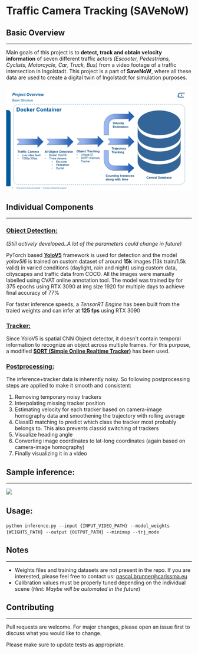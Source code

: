 # Traffic Camera Tracking (SAVeNoW)

## Basic Overview
----
Main goals of this project is to **detect, track and obtain velocity information** of seven different traffic actors _(Escooter, Pedestrians, Cyclists, Motorcycle, Car, Truck, Bus)_ from a video footage of a traffic intersection in Ingolstadt.
This project is a part of **SaveNoW**, where all these data are used to create a digital twin of Ingolstadt for simulation purposes.

<img src="/readme_photos/Overview.png" width="800"> 


## Individual Components
----

### <u>Object Detection:</u>
_(Still actively developed..A lot of the parameters could change in future)_

PyTorch based [**YoloV5**](https://github.com/ultralytics/yolov5) framework is used for detection and the model *yolov5l6* is trained on custom dataset of around **15k** images (13k train/1.5k valid) in varied conditions (daylight, rain and night) using custom data, cityscapes and traffic data from COCO. All the images were manually labelled using CVAT online annotation tool. The model was trained by for 375 epochs using RTX 3090 at img size 1920 for multiple days to achieve final accuracy of 77%

For faster inference speeds, a _TensorRT Engine_ has been built from the traied weights and can infer at **125 fps** using RTX 3090

### <u>Tracker:</u>
Since YoloV5 is spatial CNN Object detector, it doesn't contain temporal information to recognize an object across multiple frames. For this purpose, a modified [**SORT (Simple Online Realtime Tracker)**](https://github.com/abewley/sort) has been used.


### <u>Postprocessing:</u>
The inference+tracker data is inherently noisy. So following postprocessing steps are applied to make it smooth and consistent:
1. Removing temporary noisy trackers
2. Interpolating missing tracker position
3. Estimating velocity for each tracker based on camera-image homography data and smoothening the trajectory with rolling average
4. ClassID matching to predict which class the tracker most probably belongs to. This also prevents classid switching of trackers
5. Visualize heading angle
6. Converting image coordinates to lat-long coordinates (again based on camera-image homography)
7. Finally visualizing it in a video

## Sample inference:
----

<img src="/readme_photos/sample_inference.gif" width="800"> 

## Usage:
`python inference.py --input {INPUT_VIDEO_PATH} --model_weights {WEIGHTS_PATH} --output {OUTPUT_PATH} --minimap --trj_mode`
## Notes
---- 
* Weights files and training datasets are not present in the repo. If you are interested, please feel free to contact us: pascal.brunner@carissma.eu
* Calibration values must be properly tuned depending on the individual scene (_Hint: Maybe will be automated in the future_)

## Contributing
----
Pull requests are welcome. For major changes, please open an issue first to discuss what you would like to change.

Please make sure to update tests as appropriate.